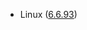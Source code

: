 - Linux ([6.6.93](https://git.kernel.org/pub/scm/linux/kernel/git/stable/linux.git/tag/?h=v6.6.93))
